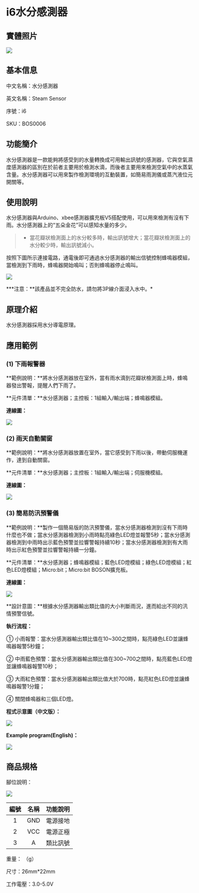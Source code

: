 # i6水分感測器

## 實體照片

![](../../.gitbook/assets/steam_sensor.jpg)

## 基本信息

中文名稱：水分感測器

英文名稱：Steam Sensor

序號：i6

SKU：BOS0006

## 功能簡介

水分感測器是一款能夠將感受到的水量轉換成可用輸出訊號的感測器，它與空氣濕度感測器的區別在於前者主要用於檢測水滴，而後者主要用來檢測空氣中的水蒸氣含量。水分感測器可以用來製作檢測環境的互動裝置，如簡易雨測儀或蒸汽液位元開關等。

## 使用說明

水分感測器與Arduino、xbee感測器擴充板V5搭配使用，可以用來檢測有沒有下雨。水分感測器上的“五朵金花”可以感知水量的多少。

> * 當花瓣狀檢測面上的水分較多時，輸出訊號增大；當花瓣狀檢測面上的水分較少時，輸出訊號減小。

按照下圖所示連接電路，通電後即可通過水分感測器的輸出信號控制蜂鳴器模組，當檢測到下雨時，蜂鳴器開始鳴叫；否則蜂鳴器停止鳴叫。

![](../../.gitbook/assets/steam_sensor_ui.png)

**\*注意：**該產品並不完全防水，請勿將3P線介面浸入水中。\*

## 原理介紹

水分感測器採用水分導電原理。

## 應用範例

### \(1\) 下雨報警器

**範例說明：**將水分感測器放在室外，當有雨水滴到花瓣狀檢測面上時，蜂鳴器發出警報，提醒人們下雨了。

**元件清單：**水分感測器；主控板：1組輸入/輸出端；蜂鳴器模組。

**連線圖：**

![](../../.gitbook/assets/steam_sensor_example1.png)

### \(2\) 雨天自動關窗

**範例說明：**將水分感測器放置在室外，當它感受到下雨以後，帶動伺服機運作，達到自動關窗。

**元件清單：**水分感測器；主控板：1組輸入/輸出端；伺服機模組。

**連線圖：**

![](../../.gitbook/assets/steam_sensor_example2.png)

### \(3\) 簡易防汛預警儀

**範例說明：**製作一個簡易版的防汛預警儀，當水分感測器檢測到沒有下雨時什麼也不做；當水分感測器檢測到小雨時點亮綠色LED燈並報警5秒；當水分感測器檢測到中雨時出示藍色預警並拉響警報持續10秒；當水分感測器檢測到有大雨時出示紅色預警並拉響警報持續一分鐘。

**元件清單：**水分感測器；蜂鳴器模組；藍色LED燈模組；綠色LED燈模組；紅色LED燈模組；Micro:bit；Micro:bit BOSON擴充板。

**連線圖：**

![](../../.gitbook/assets/steam_sensor_example3.png)

**設計意圖：**根據水分感測器輸出類比值的大小判斷雨況，進而給出不同的汛情預警信號。

**執行流程：**

① 小雨報警：當水分感測器輸出類比值在10~300之間時，點亮綠色LED並讓蜂鳴器報警5秒鐘；

② 中雨藍色預警：當水分感測器輸出類比值在300~700之間時，點亮藍色LED燈並讓蜂鳴器報警10秒；

③ 大雨紅色預警：當水分感測器輸出類比值大於700時，點亮紅色LED燈並讓蜂鳴器報警1分鐘；

④ 關閉蜂鳴器和三個LED燈。

**程式示意圖（中文版）：**

![](../../.gitbook/assets/steam_sensor_prg_ch_tw.png)

**Example program\(English\)：**

![](../../.gitbook/assets/steam_sensor_prg_en.png)

## 商品規格

腳位說明：

![](../../.gitbook/assets/steam_sensor_spec.png)

| **編號** | **名稱** | **功能說明** |
| :---: | :---: | :---: |
| 1 | GND | 電源接地 |
| 2 | VCC | 電源正極 |
| 3 | A | 類比訊號 |

重量： （g）

尺寸：26mm\*22mm

工作電壓：3.0-5.0V

